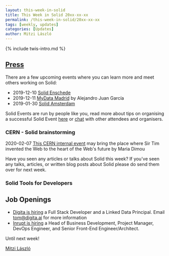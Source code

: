 ```yaml
---
layout: this-week-in-solid
title: This Week in Solid 20xx-xx-xx
permalink: /this-week-in-solid/20xx-xx-xx
tags: [weekly, updates]
categories: [Updates]
author: Mitzi László
---
```


{% include twis-intro.md %}

## [Press](https://solidproject.org/press)
There are a few upcoming events where you can learn more and meet others working on Solid: 
* 2019-12-10 [Solid Enschede](https://www.pilod.nl/wiki/Solid_Christmas_Meetup_Enschede_-_How_to_Fix_the_Internet!)
* 2019-12-11 [MyData Madrid](https://www.meetup.com/es-ES/MyData-Madrid/events/tpmwjryzqbqb/) by Alejandro Juan García
* 2019-01-30 [Solid Amsterdam](https://www.pilod.nl/wiki/2nd_Solid_Amsterdam_Meetup_%E2%80%93_January_30th,_2020)

Solid Events are run by people like you, read more about tips on organising a successful Solid Event [here](https://solidproject.org/events) or [chat](https://forum.solidproject.org/c/solid-events) with other attendees and organisers. 

### CERN - Solid brainstorming

2020-02-07 [This CERN internal event](https://indico.cern.ch/e/CERN-Solid-brainstorming) may bring the place where Sir Tim invented the Web to the heart of the Web's future by Maria Dimou

Have you seen any articles or talks about Solid this week? If you've seen any talks, articles, or written blog posts about Solid please do send them over for next week.

### Solid Tools for Developers 

## Job Openings 
* [Digita is hiring](https://www.digita.ai/careers) a Full Stack Developer and a Linked Data Principal. Email tom@digita.ai for more information
* [Inrupt is hiring](https://inrupt.com/careers) a Head of Business Development, Project Manager, DevOps Engineer, and Senior Front-End Engineer/Architect.  

Until next week!

[Mitzi László](https://github.com/Mitzi-Laszlo)
